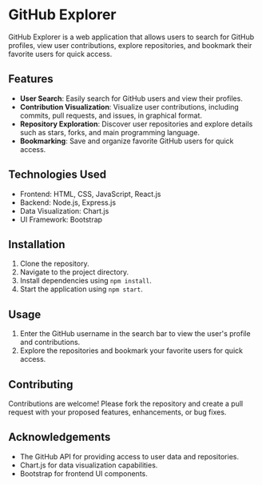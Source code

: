 # GitHub Explorer

GitHub Explorer is a web application that allows users to search for GitHub profiles, view user contributions, explore repositories, and bookmark their favorite users for quick access.

## Features

- **User Search**: Easily search for GitHub users and view their profiles.
- **Contribution Visualization**: Visualize user contributions, including commits, pull requests, and issues, in graphical format.
- **Repository Exploration**: Discover user repositories and explore details such as stars, forks, and main programming language.
- **Bookmarking**: Save and organize favorite GitHub users for quick access.

## Technologies Used

- Frontend: HTML, CSS, JavaScript, React.js
- Backend: Node.js, Express.js
- Data Visualization: Chart.js
- UI Framework: Bootstrap

## Installation

1. Clone the repository.
2. Navigate to the project directory.
3. Install dependencies using `npm install`.
4. Start the application using `npm start`.

## Usage

1. Enter the GitHub username in the search bar to view the user's profile and contributions.
2. Explore the repositories and bookmark your favorite users for quick access.

## Contributing

Contributions are welcome! Please fork the repository and create a pull request with your proposed features, enhancements, or bug fixes.



## Acknowledgements

- The GitHub API for providing access to user data and repositories.
- Chart.js for data visualization capabilities.
- Bootstrap for frontend UI components.
